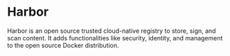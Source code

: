 # Harbor

Harbor is an open source trusted cloud-native registry to store, sign, and scan content. It adds functionalities like security, identity, and management to the open source Docker distribution.


